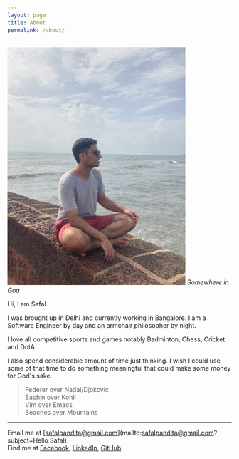 ```yaml
---
layout: page
title: About
permalink: /about/
---
```



<img class="small left" src="https://raw.githubusercontent.com/imhobo/imhobo.github.io/6a7c744be195123b9339ee10faf48a4b2c85ff3c/images/image.jpg" width="400" alt="Somewhere in Goa">
<em class="caption">Somewhere in Goa</em>


Hi, I am Safal.  

I was brought up in Delhi and currently working in Bangalore. I am a Software Engineer by day and an armchair philosopher by night.  

I love all competitive sports and games notably Badminton, Chess, Cricket and DotA. 

I also spend considerable amount of time just thinking. I wish I could use some of that time to do something meaningful that could make some money for God's sake.

> Federer over Nadal/Djokovic    
> Sachin over Kohli    
> Vim over Emacs    
> Beaches over Mountains    


---

Email me at [safalpandita@gmail.com](mailto:safalpandita@gmail.com?subject=Hello Safal).\
Find me at
[Facebook](https://www.facebook.com/safalpandita/),
[LinkedIn](https://www.linkedin.com/in/safal-pandita-6476bb83/),
[GitHub](https://github.com/imhobo)
